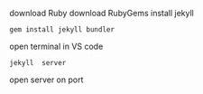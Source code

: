 download Ruby
download RubyGems
install jekyll
```bach
gem install jekyll bundler
```
open terminal in VS code
```bach
jekyll  server
```

open server on port